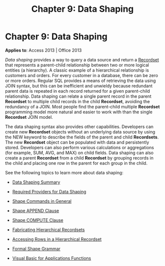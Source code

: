 ﻿---
title: 'Chapter 9: Data Shaping'
TOCTitle: 'Chapter 9: Data Shaping'
ms:assetid: f66a319f-1b3d-c4a3-50b3-af1a47540832
ms:mtpsurl: https://msdn.microsoft.com/library/JJ250253(v=office.15)
ms:contentKeyID: 48548739
ms.date: 09/18/2015
mtps_version: v=office.15
---

# Chapter 9: Data Shaping


**Applies to**: Access 2013 | Office 2013

*Data shaping* provides a way to query a data source and return a [Recordset](recordset-object-ado.md) that represents a parent-child relationship between two or more logical entities (a hierarchy). A classic example of a hierarchical relationship is customers and orders. For every customer in a database, there can be zero or more orders. Regular SQL provides a means of retrieving the data using JOIN syntax, but this can be inefficient and unwieldy because redundant parent data is repeated in each record returned for a given parent-child relationship. Data shaping can relate a single parent record in the parent **Recordset** to multiple child records in the child **Recordset**, avoiding the redundancy of a JOIN. Most people find the parent-child multiple **Recordset** programming model more natural and easier to work with than the single **Recordset** JOIN model.

The data shaping syntax also provides other capabilities. Developers can create new **Recordset** objects without an underlying data source by using the NEW keyword to describe the fields of the parent and child **Recordsets**. The new **Recordset** object can be populated with data and persistently stored. Developers can also perform various calculations or aggregations (for example, SUM, AVG, and MAX) on child fields. Data shaping can also create a parent **Recordset** from a child **Recordset** by grouping records in the child and placing one row in the parent for each group in the child.

See the following topics to learn more about data shaping:

  - [Data Shaping Summary](data-shaping-summary.md)

  - [Required Providers for Data Shaping](required-providers-for-data-shaping.md)

  - [Shape Commands in General](shape-commands-in-general.md)

  - [Shape APPEND Clause](shape-append-clause.md)

  - [Shape COMPUTE Clause](shape-compute-clause.md)

  - [Fabricating Hierarchical Recordsets](fabricating-hierarchical-recordsets.md)

  - [Accessing Rows in a Hierarchical Recordset](accessing-rows-in-a-hierarchical-recordset.md)

  - [Formal Shape Grammar](formal-shape-grammar.md)

  - [Visual Basic for Applications Functions](visual-basic-for-applications-functions.md)

